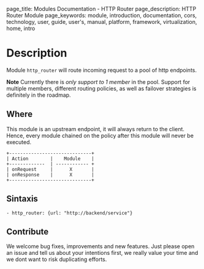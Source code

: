 page_title: Modules Documentation - HTTP Router
page_description: HTTP Router Module
page_keywords: module, introduction, documentation, cors, technology, user, guide, user's, manual, platform, framework, virtualization, home, intro

# Description
 Module `http_router` will route incoming request to a pool of http endpoints.

 **Note** Currently there is *only support to 1 member* in the pool. Support for multiple members, different routing policies,
 as well as failover strategies is definitely in the roadmap.


## Where
This module is an upstream endpoint, it will always return to the client. Hence, every module chained
 on the policy after this module will never be executed.

```
+------------------------------+
| Action        |    Module    |
+-------------  | ------------ +
| onRequest     |      X       |
| onResponse    |      X       |
+------------------------------+
```

## Sintaxis

```
- http_router: {url: "http://backend/service"}
```


## Contribute

We welcome bug fixes, improvements and new features. Just please open an issue and tell us about your intentions first,
we really value your time and we dont want to risk duplicating efforts.





